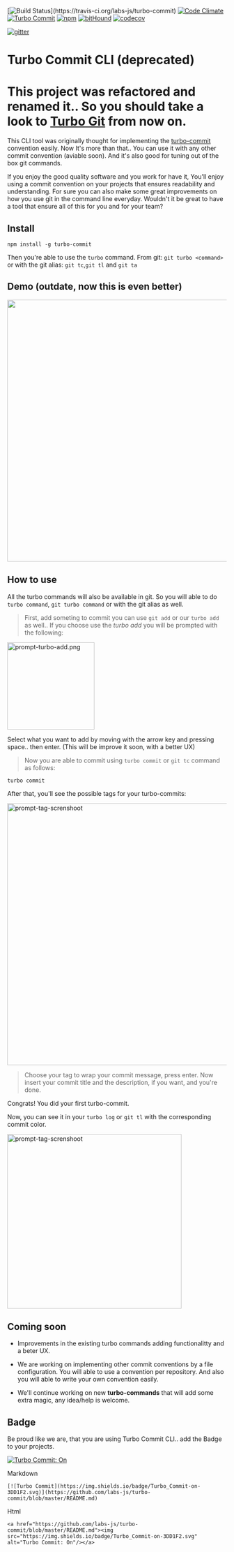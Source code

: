 [![Build Status](https://travis-ci.org/labs-js/turbo-commit.svg?)](https://travis-ci.org/labs-js/turbo-commit)
[![Code Climate](https://codeclimate.com/github/labs-js/turbo-commit/badges/gpa.svg)](https://codeclimate.com/github/labs-js/turbo-commit)
[![Turbo Commit](https://img.shields.io/badge/Turbo_Commit-on-3DD1F2.svg)](https://github.com/labs-js/turbo-commit/blob/master/CONVENTION.md)
[![npm](https://img.shields.io/npm/v/turbo-commit.svg?style=flat)](https://www.npmjs.com/package/turbo-commit)
[![bitHound](https://www.bithound.io/github/labs-js/turbo-commit/badges/score.svg)](https://www.bithound.io/github/labs-js/turbo-commit) [![codecov](https://codecov.io/gh/labs-js/turbo-commit/branch/develop/graph/badge.svg)](https://codecov.io/gh/labs-js/turbo-commit)

[![gitter](https://img.shields.io/gitter/room/turbo-commit/turbo-commit.svg?style=flat)](https://gitter.im/turbo-commit/Lobby)


# Turbo Commit CLI (deprecated)

# This project was refactored and renamed it.. So you should take a look to [Turbo Git](https://github.com/labs-js/turbo-git) from now on.

This CLI tool was originally thought for implementing the [turbo-commit](/CONVENTION.md) convention easily. Now It's more than that.. You can use it with any other commit convention (aviable soon). And it's also good for tuning out of the box git commands.

If you enjoy the good quality software and you work for have it, You'll enjoy using a commit convention on your projects that ensures readability and understanding. For sure you can also make some great improvements on how you use git in the command line everyday.
Wouldn't it be great to have a tool that ensure all of this for you and for your team?

## Install

    npm install -g turbo-commit

Then you're able to use the `turbo` command. From git: `git turbo <command>` or with the git alias: `git tc`,`git tl` and `git ta`


## Demo (outdate, now this is even better)
<img src="assets/demo.gif" width="600"/>



## How to use

All the turbo commands will also be available in git. So you will able to do `turbo command`, `git turbo command` or with the git alias as well.

> First, add someting to commit you can use `git add` or our `turbo add` as well.. If you choose use the *turbo add* you will be prompted with the following:

<img src="assets/prompt-turbo-add.png" alt="prompt-turbo-add.png" width="200"/>

Select what you want to add by moving with the arrow key and pressing space.. then enter. (This will be improve it soon, with a better UX)

> Now you are able to commit using `turbo commit` or `git tc` command as follows:

    turbo commit

After that, you'll see the possible tags for your turbo-commits:

<img src="assets/prompt-tag-preview.png" alt="prompt-tag-screnshoot" width="600"/>

>Choose your tag to wrap your commit message, press enter.
>Now insert your commit title and the description, if you want, and you're done.

Congrats! You did your first turbo-commit.

Now, you can see it in your `turbo log` or `git tl` with the corresponding commit color.

<img src="assets/prompt-turbo-log.png" alt="prompt-tag-screnshoot" width="400"/>

## Coming soon

- Improvements in the existing turbo commands adding functionalitty and a beter UX.

- We are working on implementing other commit conventions by a file configuration. You will able to use a convention per repository. And also you will able to write your own convention easily.

- We'll continue working on new **turbo-commands** that will add some extra magic, any idea/help is welcome.

## Badge

Be proud like we are, that you are using Turbo Commit CLI.. add the Badge to your projects.

<a href="https://github.com/labs-js/turbo-commit/blob/master/README.md"><img src="https://img.shields.io/badge/Turbo_Commit-on-3DD1F2.svg" alt="Turbo Commit: On"/></a>

Markdown

    [![Turbo Commit](https://img.shields.io/badge/Turbo_Commit-on-3DD1F2.svg)](https://github.com/labs-js/turbo-commit/blob/master/README.md)

Html

    <a href="https://github.com/labs-js/turbo-commit/blob/master/README.md"><img src="https://img.shields.io/badge/Turbo_Commit-on-3DD1F2.svg" alt="Turbo Commit: On"/></a>
